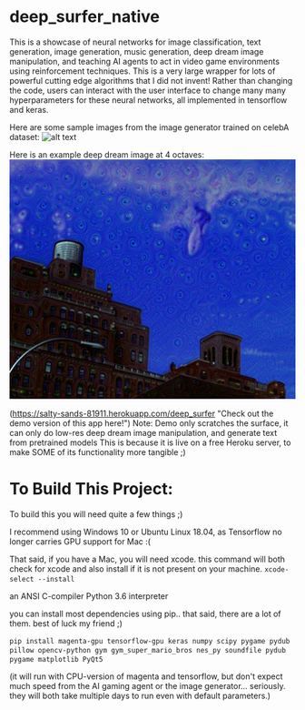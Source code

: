 # deep_surfer_native
This is a showcase of neural networks for image classification, text generation, image generation, music generation, deep dream image manipulation, and teaching AI agents to act in video game environments using reinforcement techniques. This is a very large wrapper for lots of powerful cutting edge algorithms that I did not invent! Rather than changing the code, users can interact with the user interface to change many many hyperparameters for these neural networks, all implemented in tensorflow and keras.


Here are some sample images from the image generator trained on celebA dataset:
![alt text](people-gan/Faces.png)


Here is an example deep dream image at 4 octaves:
![alt text](PythonCWrap/icons/surfingsky-mixed4b.png)


(https://salty-sands-81911.herokuapp.com/deep_surfer "Check out the demo version of this app here!")
Note: Demo only scratches the surface, it can only do low-res deep dream image manipulation, and generate text from pretrained models
This is because it is live on a free Heroku server, to make SOME of its functionality more tangible ;)



# To Build This Project:

To build this you will need quite a few things ;)

I recommend using Windows 10 or Ubuntu Linux 18.04, as Tensorflow no longer carries GPU support for Mac :(

That said, if you have a Mac, you will need xcode.
this command will both check for xcode and also install if it is not present on your machine.
    `xcode-select --install`


an ANSI C-compiler
Python 3.6 interpreter

you can install most dependencies using pip.. that said, there are a lot of them. best of luck my friend ;)

    pip install magenta-gpu tensorflow-gpu keras numpy scipy pygame pydub pillow opencv-python gym gym_super_mario_bros nes_py soundfile pydub pygame matplotlib PyQt5

(it will run with CPU-version of magenta and tensorflow, but don't expect much speed from the AI gaming agent or the image generator...
 seriously. they will both take multiple days to run even with default parameters.)
